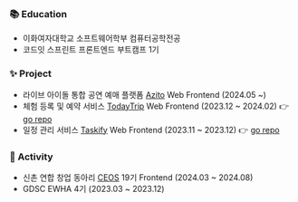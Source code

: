 ### 📚 Education
* 이화여자대학교 소프트웨어학부 컴퓨터공학전공
* 코드잇 스프린트 프론트엔드 부트캠프 1기 
### ✨ Project
* 라이브 아이돌 통합 공연 예매 플랫폼 [Azito](https://azito.kr/) Web Frontend (2024.05 ~) 
* 체험 등록 및 예약 서비스 [TodayTrip](https://today-trip.vercel.app/) Web Frontend (2023.12 ~ 2024.02) 👉 [go repo](https://github.com/youdame/TodayTrip)
* 일정 관리 서비스 [Taskify](https://taskify-harigari.vercel.app/) Web Frontend (2023.11 ~ 2023.12) 👉 [go repo](https://github.com/youdame/taskify)
### 🚀 Activity
* 신촌 연합 창업 동아리 [CEOS](https://ceos-sinchon.com/) 19기 Frontend (2024.03 ~ 2024.08)
* GDSC EWHA 4기 (2023.03 ~ 2023.12)

   
